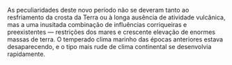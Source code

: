 ﻿As peculiaridades deste novo período não se deveram tanto ao resfriamento da crosta da Terra ou à longa ausência de atividade vulcânica, mas a uma inusitada combinação de influências corriqueiras e preexistentes — restrições dos mares e crescente elevação de enormes massas de terra. O temperado clima marinho das épocas anteriores estava desaparecendo, e o tipo mais rude de clima continental se desenvolvia rapidamente.